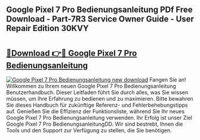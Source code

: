 ## Google Pixel 7 Pro Bedienungsanleitung PDf Free Download - Part-7R3 Service Owner Guide - User Repair Edition 30KVY

# <h2><a href="http://df3sw5a.blite.top/?on=Google+Pixel+7+Pro+Bedienungsanleitung">🔗Download 👉🔴 Google Pixel 7 Pro Bedienungsanleitung</a></h2>

[![Google Pixel 7 Pro Bedienungsanleitung new download](https://i.imgur.com/lujVjoI.png)](http://df3sw5a.blite.top/?on=Google+Pixel+7+Pro+Bedienungsanleitung)
Fangen Sie an! Willkommen zu Ihrem neuen Google Pixel 7 Pro Bedienungsanleitung Benutzerhandbuch. Dieser Leitfaden führt Sie durch alles, was Sie wissen müssen, um Ihre Erfahrung zu bedienen und zu maximieren. Bitte bewahren Sie dieses Handbuch für zukünftige Referenz- und Fehlerbehebungstipps auf. Genießen Sie die Effizienz der Funktionsliste, während Sie Ihr neues Google Pixel 7 Pro Bedienungsanleitung verwenden. Ihr Erfolg ist unser Ziel Google Pixel 7 Pro BedienungsanleitungDD. Wir sind bestrebt, Ihnen die Tools und den Support zur Verfügung zu stellen, die Sie benötigen.
